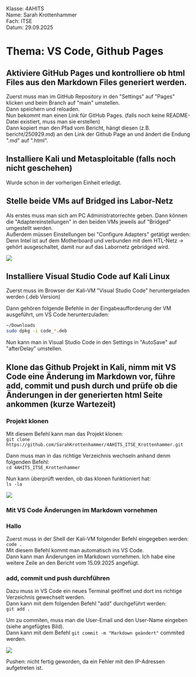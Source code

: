 Klasse: 4AHITS   
Name: Sarah Krottenhammer   
Fach: ITSE    
Datum: 29.09.2025

# Thema: VS Code, Github Pages
## Aktiviere GitHub Pages und kontrolliere ob html Files aus den Markdown Files generiert werden.
Zuerst muss man im GitHub Repository in den "Settings" auf "Pages" klicken und beim Branch auf "main" umstellen.   
Dann speichern und reloaden.   
Nun bekommt man einen Link für GitHub Pages. (falls noch keine README-Datei existiert, muss man sie erstellen)   
Dann kopiert man den Pfad vom Bericht, hängt diesen (z.B. bericht/250929.md) an den Link der Github Page an und ändert die Endung ".md" auf ".html".

## Installiere Kali und Metasploitable (falls noch nicht geschehen)
Wurde schon in der vorherigen Einheit erledigt. 

## Stelle beide VMs auf Bridged ins Labor-Netz
Als erstes muss man sich am PC Administratorrechte geben.
Dann können die "Adaptereinstellungen" in den beiden VMs jeweils auf "Bridged" umgestellt werden.   
Außerdem müssen Einstellungen bei "Configure Adapters" getätigt werden:   
Denn Intel ist auf dem Motherboard und verbunden mit dem HTL-Netz -> gehört ausgeschaltet, damit nur auf das Labornetz gebridged wird.   

![](https://github.com/user-attachments/assets/ea9b12a5-35d9-4e0e-8f1c-bcbe242d148e)

## Installiere Visual Studio Code auf Kali Linux
Zuerst muss im Browser der Kali-VM "Visual Studio Code" heruntergeladen werden (.deb Version)     

Dann gehören folgende Befehle in der Eingabeaufforderung der VM ausgeführt, um VS Code herunterzuladen: 

```sh
~/Downloads
sudo dpkg -i code_*.deb
```
 
Nun kann man in Visual Studio Code in den Settings in "AutoSave" auf "afterDelay" umstellen.

## Klone das Github Projekt in Kali, nimm mit VS Code eine Änderung im Markdown vor, führe add, commit und push durch und prüfe ob die Änderungen in der generierten html Seite ankommen (kurze Wartezeit)

### Projekt klonen
Mit diesem Befehl kann man das Projekt klonen:   
`git clone https://github.com/SarahKrottenhammer/4AHITS_ITSE_Krottenhammer.git`

Dann muss man in das richtige Verzeichnis wechseln anhand denm folgenden Befehl:   
`cd 4AHITS_ITSE_Krottenhammer`

Nun kann überprüft werden, ob das klonen funktioniert hat:   
`ls -la`
 
 ![](https://github.com/user-attachments/assets/71978bf5-3088-4c3c-944e-f27a066b35fb)

 ### Mit VS Code Änderungen im Markdown vornehmen
 ### Hallo
 Zuerst muss in der Shell der Kali-VM folgender Befehl eingegeben werden:   
 `code .`   
 Mit diesem Befehl kommt man automatisch ins VS Code.         
 Dann kann man Änderungen im Markdown vornehmen. Ich habe eine weitere Zeile an den Bericht vom 15.09.2025 angefügt.   

 ### add, commit und push durchführen
 Dazu muss in VS Code ein neues Terminal geöffnet und dort ins richtige Verzeichnis gewechselt werden.   
 Dann kann mit dem folgenden Befehl "add" durchgeführt werden:   
 `git add .`   

 Um zu commiten, muss man die User-Email und den User-Name eingeben (siehe angefügtes Bild).   
 Dann kann mit dem Befehl `git commit -m "Markdown geändert"` commited werden.   

 ![](https://github.com/user-attachments/assets/2609e1e6-d14e-47ff-9f73-9be28f5ec06e)

 Pushen: nicht fertig geworden, da ein Fehler mit den IP-Adressen aufgetreten ist. 

 
